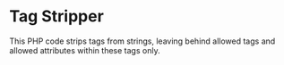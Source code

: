 Tag Stripper
============
This PHP code strips tags from strings, leaving behind allowed tags and allowed attributes within these tags only.
